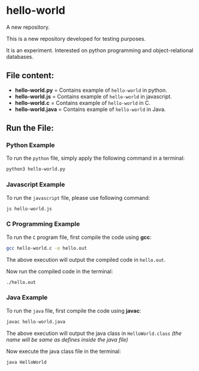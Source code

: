 # hello-world

A new repository.

This is a new repository developed for testing purposes.

It is an experiment. Interested on python programming and object-relational databases.

## File content:

- **hello-world.py** = Contains example of `hello-world` in python.
- **hello-world.js** = Contains example of `hello-world` in javascript.
- **hello-world.c** = Contains example of `hello-world` in C.
- **hello-world.java** = Contains example of `hello-world` in Java.

## Run the File:

### Python Example

To run the `python` file, simply apply the following command in a terminal:

```bash
python3 hello-world.py
```

### Javascript Example

To run the `javascript` file, please use following command:

```bash
js hello-world.js
```

### C Programming Example

To run the `C` program file, first compile the code using **gcc**:

```bash
gcc hello-world.c -o hello.out
```

The above execution will output the compiled code in `hello.out`.
    
Now run the compiled code in the terminal:
    
```bash
./hello.out
```

### Java Example

To run the `java` file, first compile the code using **javac**:

```bash
javac hello-world.java
```

The above execution will output the java class in `HelloWorld.class` *(the name will be same as defines inside the java file)*

Now execute the java class file in the terminal:

```bash
java HelloWorld
```
